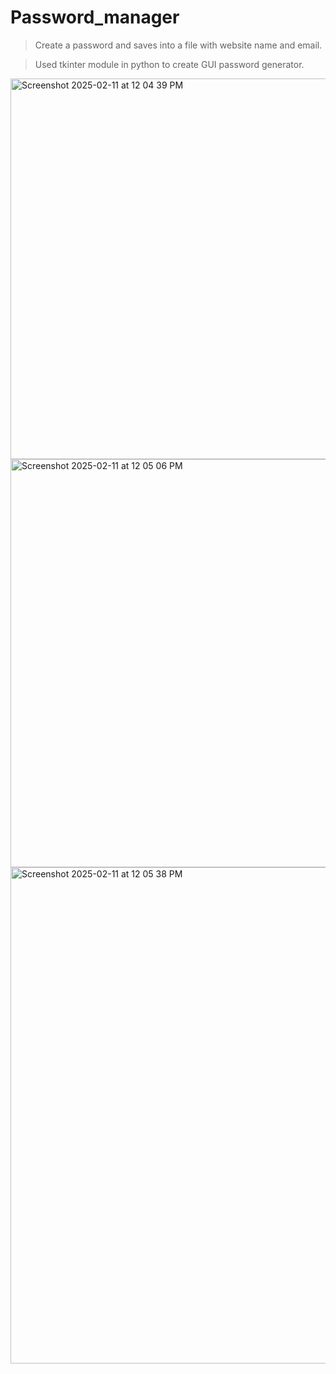 # Password_manager
>Create a password and saves into a file with website name and email.

>Used tkinter module in python to create GUI password generator.


<img width="609" alt="Screenshot 2025-02-11 at 12 04 39 PM" src="https://github.com/user-attachments/assets/4024a31a-a9d6-4545-8126-4a8d1cd6656a" />


<img width="653" alt="Screenshot 2025-02-11 at 12 05 06 PM" src="https://github.com/user-attachments/assets/195d65f5-b975-42ff-b7af-1e10f75e85e7" />

<img width="794" alt="Screenshot 2025-02-11 at 12 05 38 PM" src="https://github.com/user-attachments/assets/0616a861-7d46-4d18-9593-9bfa0f207e26" />

